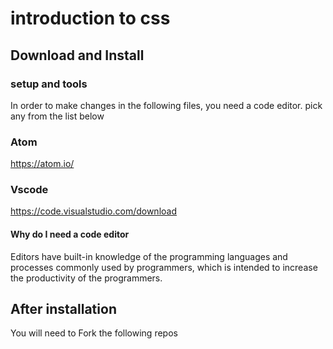 # **introduction to css**

## Download and Install

### setup and tools 

In order to make changes in the following files, you need a code editor. pick any from the list below

### Atom
https://atom.io/

### Vscode
https://code.visualstudio.com/download

#### Why do I need a code editor

Editors have built-in knowledge of the programming languages and processes commonly used by programmers, which is intended to increase the productivity of the programmers.

##  After installation 

You will need to Fork the following repos


